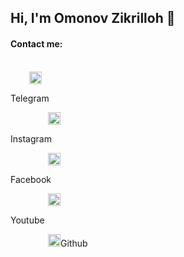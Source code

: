 <h2>Hi, I'm Omonov Zikrilloh 👏</h2>

<h4>Contact me:</h4>

<br />

<a href='https://t.me/Web_Developer_Inc/' style='margin: 30px; text-decoration: none;' target='_blank'>
  <img src='' width='20px' />
  <p>Telegram</p>
</a>
<a href='https://www.instagram.com/web_developer_inc/' style='margin: 30px; text-decoration: none;' target='_blank'>
  <img src='' width='20px' />
  <p>Instagram</p>
</a>

<a href='https://m.facebook.com/profile.php' style='margin: 30px; text-decoration: none;' target='_blank'>
  <img src='' width='20px' />
  <p>Facebook</p>
</a>

<a href='https://www.youtube.com/channel/UCNwWUGtugIyMtb455ku-dEw' style='margin: 30px; text-decoration: none;' target='_blank'>
  <img src='' width='20px' />
  <p>Youtube</p>
</a>

<a href='https://github.com/WebDeveloperInc/' style='margin: 30px;  text-decoration: none;'>
 <img src='' width='20px'
 <p>Github</p>
</a>  
